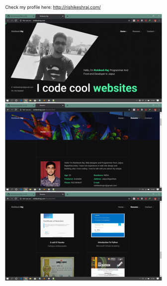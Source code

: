 Check my profile here:
http://rishikeshraj.com/


<img src="rishi.png">

<img src="p1.png">
<img src="p2.png">
